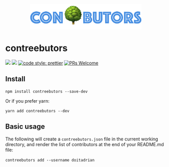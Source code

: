 <p align="center">
  <img src="./docs/logo.png" width="350">
</p>

#

# contreebutors
[![](https://img.shields.io/npm/dw/contreebutors.svg)](https://www.npmjs.com/package/contreebutors) 
[![](https://img.shields.io/npm/v/contreebutors.svg)](https://www.npmjs.com/package/contreebutors)
[![code style: prettier](https://img.shields.io/badge/code_style-prettier-ff69b4.svg?style=flat-square)](https://github.com/prettier/prettier)
[![PRs Welcome](https://img.shields.io/badge/PRs-welcome-brightgreen.svg?style=flat-square)](http://makeapullrequest.com)

## Install
```
npm install contreebutors --save-dev
```

Or if you prefer yarn: 
```
yarn add contreebutors --dev
```

## Basic usage

The following will create a `contreebutors.json` file in the current working directory, and render the list of contributors at the end of your README.md file:

`contreebutors add --username doitadrian`



